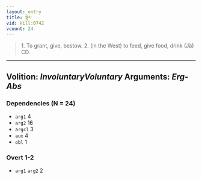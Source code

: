 ```yaml
---
layout: entry
title: སྟེར་
vid: Hill:0742
vcount: 24
---
```

> 1\. To grant, give, bestow\. 2\. (in the West) to feed, give food, drink (Jä) CD\.

---
Volition: _InvoluntaryVoluntary_
Arguments: _Erg-Abs_
---

### Dependencies (N = 24)
* `arg1` 4
* `arg2` 16
* `argcl` 3
* `aux` 4
* `obl` 1


### Overt 1-2
* `arg1` `arg2` 2
